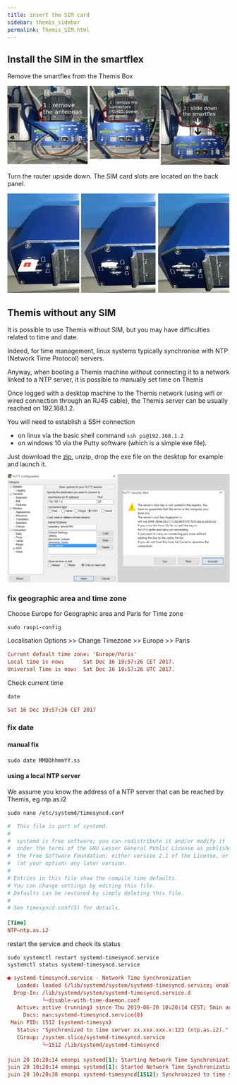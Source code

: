 ```yaml
---
title: insert the SIM card
sidebar: themis_sidebar
permalink: Themis_SIM.html
---
```


## Install the SIM in the smartflex

Remove the smartflex from the Themis Box

![SIM insertion part 1](sim_insertion1.jpg)

Turn the router upside down. The SIM card slots are located on the back panel.

![SIM insertion part 2](sim_insertion2.jpg)


## Themis without any SIM

It is possible to use Themis without SIM, but you may have difficulties related to time and date.

Indeed, for time management, linux systems typically synchronise with NTP (Network Time Protocol) servers.

Anyway, when booting a Themis machine without connecting it to a network linked to a NTP server, it is possible to manually set time on Themis

Once logged with a desktop machine to the Themis network (using wifi or wired connection through an RJ45 cable), the Themis server can be usually reached on 192.168.1.2. 

You will need to establish a SSH connection 
- on linux via the basic shell command `ssh pi@192.168.1.2`
- on windows 10 via the Putty software (which is a simple exe file). 

Just download the [zip](putty.zip), unzip, drop the exe file on the desktop for example and launch it.

![SSH](SSH.png)

### fix geographic area and time zone

Choose Europe for Geographic area and Paris for Time zone

```language
sudo raspi-config
```

<span class="label label-danger">Localisation Options</span> >> <span class="label label-danger">Change Timezone</span> >> <span class="label label-danger">Europe</span> >> <span class="label label-danger">Paris</span>

```conf
Current default time zone: 'Europe/Paris'
Local time is now:      Sat Dec 16 19:57:26 CET 2017.
Universal Time is now:  Sat Dec 16 18:57:26 UTC 2017.
````

Check current time

```language
date
````

```conf
Sat 16 Dec 19:57:36 CET 2017
````

### fix date

#### manual fix


```language
sudo date MMDDhhmmYY.ss
````

#### using a local NTP server

We assume you know the address of a NTP server that can be reached by Themis, eg ntp.as.i2

```language
sudo nano /etc/systemd/timesyncd.conf
````

```conf
#  This file is part of systemd.
#
#  systemd is free software; you can redistribute it and/or modify it
#  under the terms of the GNU Lesser General Public License as published by
#  the Free Software Foundation; either version 2.1 of the License, or
#  (at your option) any later version.
#
# Entries in this file show the compile time defaults.
# You can change settings by editing this file.
# Defaults can be restored by simply deleting this file.
#
# See timesyncd.conf(5) for details.

[Time]
NTP=ntp.as.i2
````

restart the service and check its status

```language
sudo systemctl restart systemd-timesyncd.service
systemctl status systemd-timesyncd.service
````

```conf
● systemd-timesyncd.service - Network Time Synchronization
   Loaded: loaded (/lib/systemd/system/systemd-timesyncd.service; enabled; vendor preset: enabled)
  Drop-In: /lib/systemd/system/systemd-timesyncd.service.d
           └─disable-with-time-daemon.conf
   Active: active (running) since Thu 2019-06-20 10:20:14 CEST; 5min ago
     Docs: man:systemd-timesyncd.service(8)
 Main PID: 1512 (systemd-timesyn)
   Status: "Synchronized to time server xx.xxx.xxx.x:123 (ntp.as.i2)."
   CGroup: /system.slice/systemd-timesyncd.service
           └─1512 /lib/systemd/systemd-timesyncd

juin 20 10:20:14 emonpi systemd[1]: Starting Network Time Synchronization...
juin 20 10:20:14 emonpi systemd[1]: Started Network Time Synchronization.
juin 20 10:20:38 emonpi systemd-timesyncd[1512]: Synchronized to time server xx.xxx.xxx.x:123 (ntp.as.i2).
````


